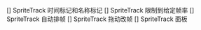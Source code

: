 [] SpriteTrack 时间标记和名称标记
[] SpriteTrack 限制到给定帧率
[] SpriteTrack 自动排帧
[] SpriteTrack 拖动改帧
[] SpriteTrack 面板